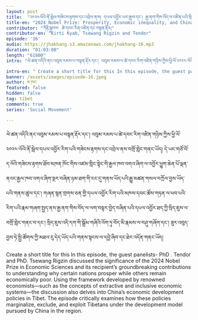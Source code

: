 ```yaml
---
layout: post
title:  "༢༠༢༤ལོའི་ནོ་སྦེལ་གཟེངས་རྟགས་དང་འབྲེལ་ནས། དཔལ་འབྱོར་ཡར་རྒྱས་དང་། རྒྱ་ནག་གིས་བོད་ལ་འཛིན་པའི་སྲིད་ཇུས་སོགས་གླེང་བ།"
title-en: "2024 Nobel Prize: Prosperity, Economic inequality, and China’s Tibet Policy"
contributor: "ཀིརྟི་སྐྱབས་ ཚེ་དབང་རིན་འཛིན་དང་བསྟན་རྡོར།"
contributor-en: "Kirti Kyab, Tsewang Rigzin and Tendor"
episode: '16'
audio: https://jhakhang.s3.amazonaws.com/jhakhang-16.mp3
duration: "01:03:00"
length: "61800"
intro: "ལེ་ཚན་འདིའི་ནང་འབུམ་རམས་པ་བསྟན་རྡོར་དང་། འབུམ་རམས་པ་ཚེ་དབང་རིག་འཛིན་གཉིས་ཀྱིས་ཕྱི་ལོ་༢༠༢༤་ལོའི་ནོ་སྦེལ་དཔལ་འབྱོར་རིག་པའི་གཟེངས་རྟགས་དང་འབྲེལ་ནས་བགྲོ་གླེང་གནང་ཡོད། དེ་ཡང་གཙོ་བོ་ད་ལོའི་གཟེངས་རྟགས་ཐོབ་མཁན་ཁོང་གིས་འཛམ་གླིང་སྟེང་གི་རྒྱལ་ཁབ་འགའ་ཞིག་ལ་འབྱོར་ཕྱུག་ཆེན་པོ་ལྡན་ནའང་རྒྱལ་ཁབ་འགའ་ཞིག་སྔར་བཞིན་ཉམ་ཐག་གི་ངང་དུ་གནས་ཡོད་པའི་རྒྱུ་མཚན་གསལ་བཀྲོལ་བྱས་ཡོད་པའི་གནས་ཚུལ་དང་། གཞན་སྙན་གྲགས་ཅན་གྱི་དཔལ་འབྱོར་རིག་པའི་མཁས་དབང་ཚོས་གཏན་ལ་ཕབ་པའི་རིག་པའི་རྣམ་གཞག་སྤྱད་ནས་རྒྱ་ནག་གིས་བོད་ལ་ལག་བསྟར་བྱེད་བཞིན་པའི་དཔལ་འབྱོར་ཐད་ཀྱི་སྲིད་ཇུས་ལ་བགྲོ་གླེང་གནང་བ་དང་། སྲིད་ཇུས་འདི་དག་གི་སྒྲོམ་གཞིའི་འོག་ཏུ་བོད་མི་རྣམས་ལ་བཤུ་གཞོག་དང་། ཟུར་འབུད་བྱས་ཏེ་སྤྱི་ཚོགས་ཀྱི་མཐའ་རུ་དེད་ཡོད་པའི་གནས་སྟངས་ལ་དབྱེ་ཞིབ་དང་ཐེར་འདོན་གནང་ཡོད།"

intro-en: " Create a short title for this In this episode, the guest panelists- PhD . Tendor and PhD. Tsewang Rigzin discussed the significance of the 2024 Nobel Prize in Economic Sciences and its recipient’s groundbreaking contributions to understanding why certain nations prosper while others remain economically poor. Using the framework developed by renowned economists—such as the concepts of extractive and inclusive economic systems—the discussion also delves into China’s economic development policies in Tibet. The episode critically examines how these policies marginalize, exclude, and exploit Tibetans under the development model pursued by China in the region."
banner: /assets/images/episode-16.jpeg
author: ཇ་ཁང་
featured: false
hidden: false
tag: tibet
comments: true
series: 'Social Movement'

---
```

ལེ་ཚན་འདིའི་ནང་འབུམ་རམས་པ་བསྟན་རྡོར་དང་། འབུམ་རམས་པ་ཚེ་དབང་རིག་འཛིན་གཉིས་ཀྱིས་ཕྱི་ལོ་༢༠༢༤་ལོའི་ནོ་སྦེལ་དཔལ་འབྱོར་རིག་པའི་གཟེངས་རྟགས་དང་འབྲེལ་ནས་བགྲོ་གླེང་གནང་ཡོད། དེ་ཡང་གཙོ་བོ་ད་ལོའི་གཟེངས་རྟགས་ཐོབ་མཁན་ཁོང་གིས་འཛམ་གླིང་སྟེང་གི་རྒྱལ་ཁབ་འགའ་ཞིག་ལ་འབྱོར་ཕྱུག་ཆེན་པོ་ལྡན་ནའང་རྒྱལ་ཁབ་འགའ་ཞིག་སྔར་བཞིན་ཉམ་ཐག་གི་ངང་དུ་གནས་ཡོད་པའི་རྒྱུ་མཚན་གསལ་བཀྲོལ་བྱས་ཡོད་པའི་གནས་ཚུལ་དང་། གཞན་སྙན་གྲགས་ཅན་གྱི་དཔལ་འབྱོར་རིག་པའི་མཁས་དབང་ཚོས་གཏན་ལ་ཕབ་པའི་རིག་པའི་རྣམ་གཞག་སྤྱད་ནས་རྒྱ་ནག་གིས་བོད་ལ་ལག་བསྟར་བྱེད་བཞིན་པའི་དཔལ་འབྱོར་ཐད་ཀྱི་སྲིད་ཇུས་ལ་བགྲོ་གླེང་གནང་བ་དང་། སྲིད་ཇུས་འདི་དག་གི་སྒྲོམ་གཞིའི་འོག་ཏུ་བོད་མི་རྣམས་ལ་བཤུ་གཞོག་དང་། ཟུར་འབུད་བྱས་ཏེ་སྤྱི་ཚོགས་ཀྱི་མཐའ་རུ་དེད་ཡོད་པའི་གནས་སྟངས་ལ་དབྱེ་ཞིབ་དང་ཐེར་འདོན་གནང་ཡོད།


 Create a short title for this In this episode, the guest panelists- PhD . Tendor and PhD. Tsewang Rigzin discussed the significance of the 2024 Nobel Prize in Economic Sciences and its recipient’s groundbreaking contributions to understanding why certain nations prosper while others remain economically poor. Using the framework developed by renowned economists—such as the concepts of extractive and inclusive economic systems—the discussion also delves into China’s economic development policies in Tibet. The episode critically examines how these policies marginalize, exclude, and exploit Tibetans under the development model pursued by China in the region.


